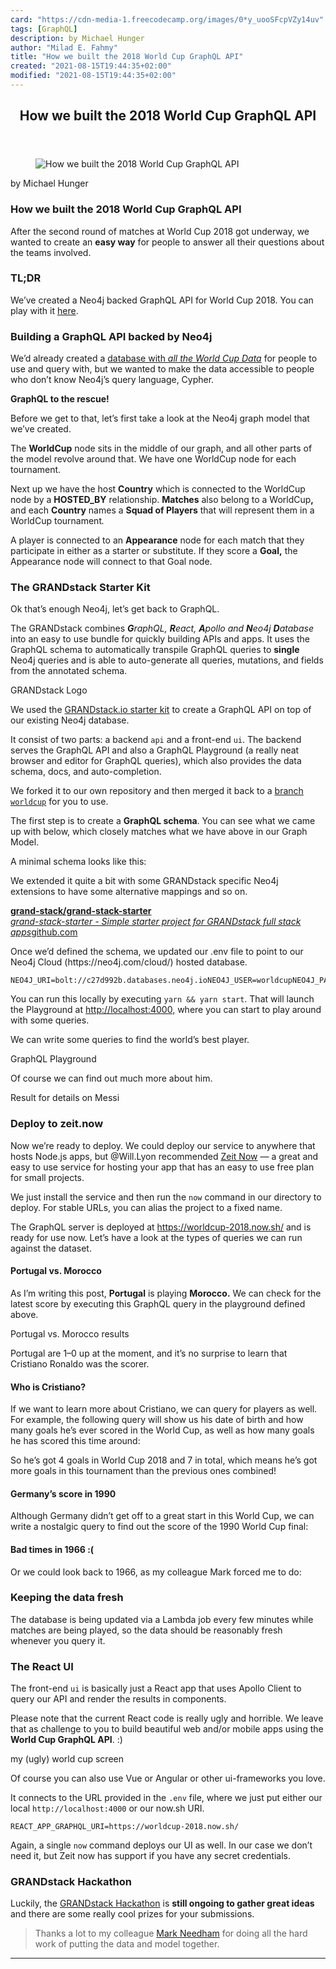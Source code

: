 ```yaml
---
card: "https://cdn-media-1.freecodecamp.org/images/0*y_uooSFcpVZy14uv"
tags: [GraphQL]
description: by Michael Hunger
author: "Milad E. Fahmy"
title: "How we built the 2018 World Cup GraphQL API"
created: "2021-08-15T19:44:35+02:00"
modified: "2021-08-15T19:44:35+02:00"
---
```

<div class="site-wrapper">
<main id="site-main" class="site-main outer">
<div class="inner">
<article class="post-full post tag-graphql tag-world-cup tag-api tag-javascript tag-grandstack ">
<header class="post-full-header">
<h1 class="post-full-title">How we built the 2018 World Cup GraphQL API</h1>
</header>
<figure class="post-full-image">
<picture>
<source media="(max-width: 700px)" sizes="1px" srcset="data:image/gif;base64,R0lGODlhAQABAIAAAAAAAP///yH5BAEAAAAALAAAAAABAAEAAAIBRAA7 1w">
<source media="(min-width: 701px)" sizes="(max-width: 800px) 400px,
(max-width: 1170px) 700px,
1400px" srcset="https://cdn-media-1.freecodecamp.org/images/0*y_uooSFcpVZy14uv 300w,
https://cdn-media-1.freecodecamp.org/images/0*y_uooSFcpVZy14uv 600w,
https://cdn-media-1.freecodecamp.org/images/0*y_uooSFcpVZy14uv 1000w,
https://cdn-media-1.freecodecamp.org/images/0*y_uooSFcpVZy14uv 2000w">
<img onerror="this.style.display='none'" src="https://cdn-media-1.freecodecamp.org/images/0*y_uooSFcpVZy14uv" alt="How we built the 2018 World Cup GraphQL API">
</picture>
</figure>
<section class="post-full-content">
<div class="post-content medium-migrated-article">
<p>by Michael Hunger</p>
<h1 id="how-we-built-the-2018-world-cup-graphql-api">How we built the 2018 World Cup GraphQL API</h1>
<p>After the second round of matches at World Cup 2018 got underway, we wanted to create an <strong>easy way</strong> for people to answer all their questions about the teams involved.</p>
<h3 id="tl-dr">TL;DR</h3>
<p>We’ve created a Neo4j backed GraphQL API for World Cup 2018. You can play with it <a href="https://worldcup-2018.now.sh/" rel="noopener">here</a>.</p>
<h3 id="building-a-graphql-api-backed-by-neo4j">Building a GraphQL API backed by Neo4j</h3>
<p>We’d already created a <a href="https://medium.com/neo4j/world-cup-2018-graph-19fbac0a75db" rel="noopener">database with <em>all the World Cup Data</em></a><em> </em>for people to use and query with, but we wanted to make the data accessible to people who don’t know Neo4j’s query language, Cypher.</p>
<p><strong>GraphQL to the rescue!</strong></p>
<p>Before we get to that, let’s first take a look at the Neo4j graph model that we’ve created.</p>
<p>The <strong>WorldCup</strong> node sits in the middle of our graph, and all other parts of the model revolve around that. We have one WorldCup node for each tournament.</p>
<p>Next up we have the host <strong>Country</strong> which is connected to the WorldCup node by a <strong>HOSTED_BY</strong> relationship. <strong>Matches</strong> also belong to a WorldCup<strong>,</strong> and each <strong>Country</strong> names a <strong>Squad of Players</strong> that will represent them in a WorldCup<em> </em>tournament<em>.</em></p>
<p>A player is connected to an <strong>Appearance</strong> node for each match that they participate in either as a starter or substitute. If they score a <strong>Goal,</strong> the Appearance node will connect to that Goal node.</p>
<h3 id="the-grandstack-starter-kit">The GRANDstack Starter Kit</h3>
<p>Ok that’s enough Neo4j, let’s get back to GraphQL.</p>
<p>The GRANDstack combines<em> <strong>G</strong>raphQL, <strong>R</strong>eact, <strong>A</strong>pollo and <strong>N</strong>eo4j <strong>D</strong>atabase</em> into an easy to use bundle for quickly building APIs and apps. It uses the GraphQL schema to automatically transpile GraphQL queries to <strong>single</strong> Neo4j queries and is able to auto-generate all queries, mutations, and fields from the annotated schema.</p>
<figcaption>GRANDstack Logo</figcaption>
</figure>
<p>We used the <a href="https://github.com/grand-stack/grand-stack-starter/tree/master/api" rel="noopener">GRANDstack.io starter kit</a> to create a GraphQL API on top of our existing Neo4j database.</p>
<p>It consist of two parts: a backend <code>api</code> and a front-end <code>ui</code>. The backend serves the GraphQL API and also a GraphQL Playground (a really neat browser and editor for GraphQL queries), which also provides the data schema, docs, and auto-completion.</p>
<p>We forked it to our own repository and then merged it back to a <a href="https://github.com/grand-stack/grand-stack-starter/tree/worldcup" rel="noopener">branch <code>worldcup</code></a> for you to use.</p>
<p>The first step is to create a <strong>GraphQL schema</strong>. You can see what we came up with below, which closely matches what we have above in our Graph Model.</p>
<p>A minimal schema looks like this:</p>
<p>We extended it quite a bit with some GRANDstack specific Neo4j extensions to have some alternative mappings and so on.</p>
<p><a href="https://github.com/grand-stack/grand-stack-starter/blob/worldcup/api/src/graphql-schema.js" rel="noopener"><strong>grand-stack/grand-stack-starter</strong></a><br><a href="https://github.com/grand-stack/grand-stack-starter/blob/worldcup/api/src/graphql-schema.js" rel="noopener"><em>grand-stack-starter - Simple starter project for GRANDstack full stack apps</em>github.com</a></p>
<p>Once we’d defined the schema, we updated our .env file to point to our Neo4j Cloud (https://neo4j.com/cloud/) hosted database.</p><pre><code>NEO4J_URI=bolt://c27d992b.databases.neo4j.ioNEO4J_USER=worldcupNEO4J_PASSWORD=worldcup</code></pre>
<p>You can run this locally by executing <code>yarn &amp;&amp; yarn start</code>. That will launch the Playground at <a href="http://localhost:4000," rel="noopener">http://localhost:4000,</a> where you can start to play around with some queries.</p>
<p>We can write some queries to find the world’s best player.</p>
<figcaption>GraphQL Playground</figcaption>
</figure>
<p>Of course we can find out much more about him.</p>
<figcaption>Result for details on Messi</figcaption>
</figure>
<h3 id="deploy-to-zeit-now">Deploy to zeit.now</h3>
<p>Now we’re ready to deploy. We could deploy our service to anywhere that hosts Node.js apps, but @Will.Lyon recommended <a href="https://zeit.co/now" rel="noopener">Zeit Now</a> — a great and easy to use service for hosting your app that has an easy to use free plan for small projects.</p>
<p>We just install the service and then run the <code>now</code> command in our directory to deploy. For stable URLs, you can alias the project to a fixed name.</p>
<p>The GraphQL server is deployed at <a href="https://worldcup-2018.now.sh/" rel="noopener">https://worldcup-2018.now.sh/</a> and is ready for use now. Let’s have a look at the types of queries we can run against the dataset.</p>
<h4 id="portugal-vs-morocco">Portugal vs. Morocco</h4>
<p>As I’m writing this post, <strong>Portugal</strong> is playing <strong>Morocco.</strong> We can check for the latest score by executing this GraphQL query in the playground defined above.</p>
<figcaption>Portugal vs. Morocco results</figcaption>
</figure>
<p>Portugal are 1–0 up at the moment, and it’s no surprise to learn that Cristiano Ronaldo was the scorer.</p>
<h4 id="who-is-cristiano">Who is Cristiano?</h4>
<p>If we want to learn more about Cristiano, we can query for players as well. For example, the following query will show us his date of birth and how many goals he’s ever scored in the World Cup, as well as how many goals he has scored this time around:</p>
<p>So he’s got 4 goals in World Cup 2018 and 7 in total, which means he’s got more goals in this tournament than the previous ones combined!</p>
<h4 id="germany-s-score-in-1990">Germany’s score in 1990</h4>
<p>Although Germany didn’t get off to a great start in this World Cup, we can write a nostalgic query to find out the score of the 1990 World Cup final:</p>
<h4 id="bad-times-in-1966-">Bad times in 1966 :(</h4>
<p>Or we could look back to 1966, as my colleague Mark forced me to do:</p>
<h3 id="keeping-the-data-fresh">Keeping the data fresh</h3>
<p>The database is being updated via a Lambda job every few minutes while matches are being played, so the data should be reasonably fresh whenever you query it.</p>
<h3 id="the-react-ui">The React UI</h3>
<p>The front-end <code>ui</code> is basically just a React app that uses Apollo Client to query our API and render the results in components.</p>
<p>Please note that the current React code is really ugly and horrible. We leave that as challenge to you to build beautiful web and/or mobile apps using the <strong>World Cup GraphQL API</strong>. :)</p>
<figcaption>my (ugly) world cup screen</figcaption>
</figure>
<p>Of course you can also use Vue or Angular or other ui-frameworks you love.</p>
<p>It connects to the URL provided in the <code>.env</code> file, where we just put either our local <code>http://localhost:4000</code> or our now.sh URI.</p><pre><code>REACT_APP_GRAPHQL_URI=https://worldcup-2018.now.sh/</code></pre>
<p>Again, a single <code>now</code> command deploys our UI as well. In our case we don’t need it, but Zeit now has support if you have any secret credentials.</p>
<h3 id="grandstack-hackathon">GRANDstack Hackathon</h3>
<p>Luckily, the <a href="https://blog.grandstack.io/announcing-the-grandstack-online-hackathon-for-graphql-europe-2018-7d256ebf68e1" rel="noopener">GRANDstack Hackathon</a> is <strong>still ongoing to gather great ideas </strong>and there are some really cool prizes for your submissions.</p>
<blockquote>Thanks a lot to my colleague <a href="undefined" rel="noopener">Mark Needham</a> for doing all the hard work of putting the data and model together.</blockquote>
</div>
<hr>
</section>
</article>
</div>
</main>
</div>
<!-- Google Tag Manager (noscript) -->
<!-- End Google Tag Manager (noscript) -->
